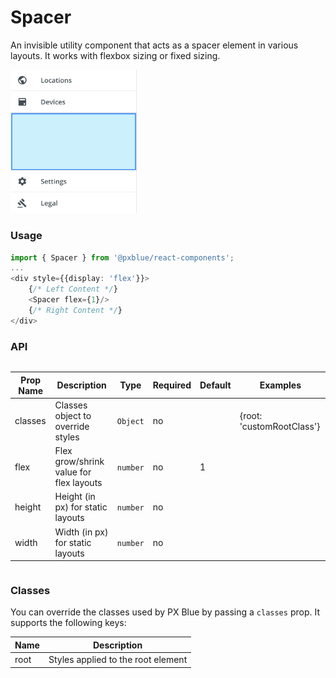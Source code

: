 # Spacer
An invisible utility component that acts as a spacer element in various layouts. It works with flexbox sizing or fixed sizing.

<img width="40%" alt="Spacer used in Drawer Body" src="./images/spacer.png"><br/>

### Usage
```typescript
import { Spacer } from '@pxblue/react-components';
...
<div style={{display: 'flex'}}>
    {/* Left Content */}
    <Spacer flex={1}/>
    {/* Right Content */}
</div>
```

### API

<div style="overflow-x: scroll;">

| Prop Name             | Description                                 | Type                  | Required | Default                      | Examples                              |
|-----------------------|---------------------------------------------|-----------------------|----------|------------------------------|---------------------------------------|
| classes               | Classes object to override styles           | `Object`              | no       |                              | {root: 'customRootClass'}             |
| flex                  | Flex grow/shrink value for flex layouts     | `number`              | no       | 1                            |                                       |
| height                | Height (in px) for static layouts           | `number`              | no       |                              |                                       |
| width                 | Width (in px) for static layouts            | `number`              | no       |                              |                                       |

</div>

### Classes
You can override the classes used by PX Blue by passing a `classes` prop. It supports the following keys:

| Name             | Description                                 |
|------------------|---------------------------------------------|
| root             | Styles applied to the root element          |
